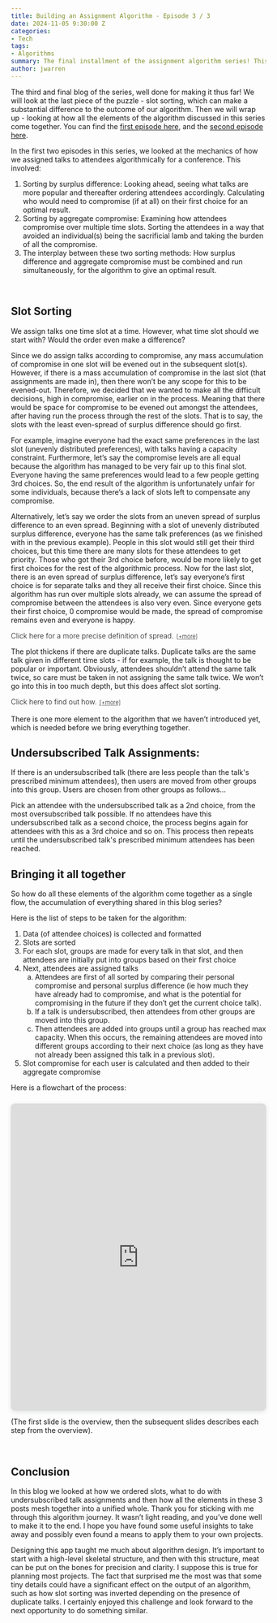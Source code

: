 ```yaml
---
title: Building an Assignment Algorithm - Episode 3 / 3
date: 2024-11-05 9:30:00 Z
categories:
- Tech
tags:
- Algorithms
summary: The final installment of the assignment algorithm series! This blog covers the last piece of the puzzle - slot sorting, as well as wrapping up all that has been discussed in the previous 2 episodes. 
author: jwarren
---
```


<style> 
    summary {
        font-weight: 300;
        display: block;
        font-style: normal;
        cursor: pointer;
    }
    summary::after {
        content: '[+more]';
        text-decoration: underline;
        text-decoration-style: dotted;
        padding-left: 0.5em;
        font-size: 0.8em;
    }
    details[open] > summary::after {
        content: ' [−less]';
    }
    details[open]::before {
        content: '';
        display: block;
        border-top: 1px solid #ccc;
        margin-top: 1em;
    }
    details[open]::after {
        content: '';
        display: block;
        border-top: 1px solid #ccc;
        margin-top: 1em;
        margin-bottom: 1em;
    }
        details {
        font-style: italic;
    }
</style>

The third and final blog of the series, well done for making it thus far! We will look at the last piece of the puzzle - slot sorting, which can make a substantial difference to the outcome of our algorithm. Then we will wrap up - looking at how all the elements of the algorithm discussed in this series come together. You can find the [first episode here]({{site.baseurl}}/2024/10/24/building-an-assignment-algorithm-1.html), and the [second episode here]({{site.baseurl}}/2024/11/04/building-an-assignment-algorithm-2.html). 

In the first two episodes in this series, we looked at the mechanics of how we assigned talks to attendees algorithmically for a conference. This involved: 

1. Sorting by surplus difference: Looking ahead, seeing what talks are more popular and thereafter ordering attendees accordingly. Calculating who would need to compromise (if at all) on their first choice for an optimal result.
2. Sorting by aggregate compromise: Examining how attendees compromise over multiple time slots. Sorting the attendees in a way that avoided an individual(s) being the sacrificial lamb and taking the burden of all the compromise.
3. The interplay between these two sorting methods: How surplus difference and aggregate compromise must be combined and run simultaneously, for the algorithm to give an optimal result.

<br>

## Slot Sorting

We assign talks one time slot at a time. However, what time slot should we start with? Would the order even make a difference?  

Since we do assign talks according to compromise, any mass accumulation of compromise in one slot will be evened out in the subsequent slot(s). However, if there is a mass accumulation of compromise in the last slot (that assignments are made in), then there won’t be any scope for this to be evened-out. Therefore, we decided that we wanted to make all the difficult decisions, high in compromise, earlier on in the process. Meaning that there would be space for compromise to be evened out amongst the attendees, after having run the process through the rest of the slots. That is to say, the slots with the least even-spread of surplus difference should go first.  

For example, imagine everyone had the exact same preferences in the last slot (unevenly distributed preferences), with talks having a capacity constraint. Furthermore, let’s say the compromise levels are all equal because the algorithm has managed to be very fair up to this final slot. Everyone having the same preferences would lead to a few people getting 3rd choices. So, the end result of the algorithm is unfortunately unfair for some individuals, because there’s a lack of slots left to compensate any compromise.  

Alternatively, let’s say we order the slots from an uneven spread of surplus difference to an even spread. Beginning with a slot of unevenly distributed surplus difference, everyone has the same talk preferences (as we finished with in the previous example). People in this slot would still get their third choices, but this time there are many slots for these attendees to get priority. Those who got their 3rd choice before, would be more likely to get first choices for the rest of the algorithmic process. Now for the last slot, there is an even spread of surplus difference, let’s say everyone’s first choice is for separate talks and they all receive their first choice. Since this algorithm has run over multiple slots already, we can assume the spread of compromise between the attendees is also very even. Since everyone gets their first choice, 0 compromise would be made, the spread of compromise remains even and everyone is happy.  

<details><summary>Click here for a more precise definition of spread.</summary>
<br>
<p>
Spread is a measure given to a slot of how oversubscribed the talks that it contains are. For example, if a slot has many oversubscribed talks, it has an uneven spread and a high “spread score”. If there are no oversubscribed talks, there is an even spread.
</p>

<p>
The spread score is measured before any assignments are made. The process is as follows...

1. Each talk is given a “popular score” based on a sum of what choices people have made for that talk, minus a value for the capacity of the talk venue. If a talk has a high “popular score”, it is oversubscribed.
2. Order all the talks by the “popular score”, irrespective of slot to make a popularity list
3. For each talk, according to its ranking in the ordered popularity list, you accrue a value to the slot it’s part of. This is the slot’s “spread score”. ie if a talk is 1st in the popularity list of a 10 talk conference, you would +10 to the spread score of the slot it is from, the last talk in the list (least popular talk) would +1 to the spread score of the slot it is from. 

The higher up the popularity list, the more oversubscribed the talk, the higher the value given to its associated slot. That is to say, the more oversubscribed talks a slot has, the higher its spread score, the more uneven its spread. 
</p>

<h3>
The “popular score”,  is given as follows:
</h3>

<p>
For every 1st choice someone made for a talk, the talk is given +20 to their popular score (irrespective of whether everyone gets this first choice). +8 for every 2nd choice and +3 for every 3rd choice. So for every choice a talk gets (no matter whether it's assigned or not)...

- 1st choice: +20
- 2nd choice: +8 
- 3rd choice: +3

The value attached to the venue capacity which we minus from the sum of these choice values is the equivalent of the room capacity full of 1st choices. So if the capacity is 10 people, this would be the equivalent of 10 x 20 = 200.
</p>
</details>

The plot thickens if there are duplicate talks. Duplicate talks are the same talk given in different time slots - if for example, the talk is thought to be popular or important. Obviously, attendees shouldn’t attend the same talk twice, so care must be taken in not assigning the same talk twice. We won’t go into this in too much depth, but this does affect slot sorting. 

<details><summary>Click here to find out how.</summary>
<br>
<p>
Firstly, slots containing the most duplicate talks go first. Duplicate talks are put at the front so that the most forced choices happen at the beginning, meaning that the attendees’ aggregate compromise has time (/remaining slots to assign) to even out, in comparison to other attendees, by the end of the algorithm.  
</p>
<p>
Next, we sort by how spread-out choices are. Duplicate talk slots with an even spread of choices to go first. This way, users aren't assigned a bad set of choices because the good assignments are no longer possible. This would be due to the previously assigned slots, which were oversubscribed (and therefore compromise high). Whereas as we discussed earlier, we want non-duplicate talk slots with a small spread (ie as many oversubscribed talks as possible) to go first. This is so that again, we generate as much compromise at the beginning of the algorithm run as possible, which will then even out over all the delegates by the end. After trialling and testing this method, we found it led to optimal results. 
</p>
</details>

<br>
There is one more element to the algorithm that we haven’t introduced yet, which is needed before we bring everything together.  

## Undersubscribed Talk Assignments:

If there is an undersubscribed talk (there are less people than the talk's prescribed minimum attendees), then users are moved from other groups into this group. Users are chosen from other groups as follows… 

Pick an attendee with the undersubscribed talk as a 2nd choice, from the most oversubscribed talk possible. If no attendees have this undersubscribed talk as a second choice, the process begins again for attendees with this as a 3rd choice and so on. This process then repeats until the undersubscribed talk's prescribed minimum attendees has been reached. 

## Bringing it all together 

So how do all these elements of the algorithm come together as a single flow, the accumulation of everything shared in this blog series?  

Here is the list of steps to be taken for the algorithm:

1. Data (of attendee choices) is collected and formatted 
2. Slots are sorted 
3. For each slot, groups are made for every talk in that slot, and then attendees are initially put into groups based on their first choice 
4. Next, attendees are assigned talks
    <ol type="a">
        <li>Attendees are first of all sorted by comparing their personal compromise and personal surplus difference (ie how much they have already had to compromise, and what is the potential for compromising in the future if they don’t get the current choice talk). </li>
        <li>If a talk is undersubscribed, then attendees from other groups are moved into this group. </li>
        <li>Then attendees are added into groups until a group has reached max capacity. When this occurs, the remaining attendees are moved into different groups according to their next choice (as long as they have not already been assigned this talk in a previous slot). </li>
    </ol>
5. Slot compromise for each user is calculated and then added to their aggregate compromise 

Here is a flowchart of the process:

<div style="position: relative; width: 100%; height: 0; padding-top: 120.0000%;
 padding-bottom: 0; box-shadow: 0 2px 8px 0 rgba(63,69,81,0.16); margin-top: 1.6em; margin-bottom: 0.9em; overflow: hidden;
 border-radius: 8px; will-change: transform;">
  <iframe title="Flowchart representing the entire algorithm" loading="lazy" style="position: absolute; width: 100%; height: 100%; top: 0; left: 0; border: none; padding: 0;margin: 0;"
    src="https://www.canva.com/design/DAGUMczeZ0g/zzjhOfeMNDN88TuDguYPyg/view?embed" allowfullscreen="allowfullscreen" allow="fullscreen">
  </iframe>
</div>

(The first slide is the overview, then the subsequent slides describes each step from the overview). 

<br>

## Conclusion

In this blog we looked at how we ordered slots, what to do with undersubscribed talk assignments and then how all the elements in these 3 posts mesh together into a unified whole. Thank you for sticking with me through this algorithm journey. It wasn’t light reading, and you’ve done well to make it to the end. I hope you have found some useful insights to take away and possibly even found a means to apply them to your own projects.  

Designing this app taught me much about algorithm design. It’s important to start with a high-level skeletal structure, and then with this structure, meat can be put on the bones for precision and clarity. I suppose this is true for planning most projects. The fact that surprised me the most was that some tiny details could have a significant effect on the output of an algorithm, such as how slot sorting was inverted depending on the presence of duplicate talks. I certainly enjoyed this challenge and look forward to the next opportunity to do something similar. 